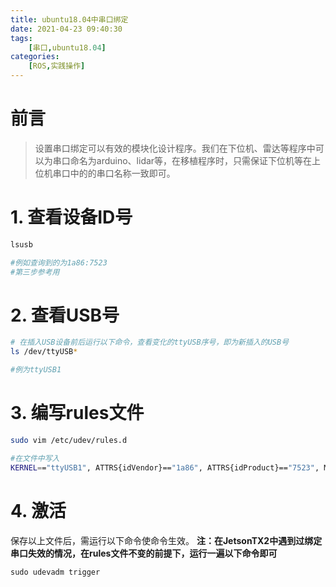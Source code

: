 ```yaml
---
title: ubuntu18.04中串口绑定
date: 2021-04-23 09:40:30
tags: 
    [串口,ubuntu18.04] 
categories: 
    [ROS,实践操作]
---
```

# 前言
> 设置串口绑定可以有效的模块化设计程序。我们在下位机、雷达等程序中可以为串口命名为arduino、lidar等，在移植程序时，只需保证下位机等在上位机串口中的的串口名称一致即可。

# 1. 查看设备ID号
```bash
lsusb

#例如查询到的为1a86:7523
#第三步参考用
```

# 2. 查看USB号
```bash
# 在插入USB设备前后运行以下命令，查看变化的ttyUSB序号，即为新插入的USB号
ls /dev/ttyUSB*

#例为ttyUSB1
```

# 3. 编写rules文件

```bash
sudo vim /etc/udev/rules.d

#在文件中写入
KERNEL=="ttyUSB1", ATTRS{idVendor}=="1a86", ATTRS{idProduct}=="7523", MODE:="0666", SYMLINK+="arduino"
```

# 4. 激活

保存以上文件后，需运行以下命令使命令生效。
**注：在JetsonTX2中遇到过绑定串口失效的情况，在rules文件不变的前提下，运行一遍以下命令即可**
```
sudo udevadm trigger
```